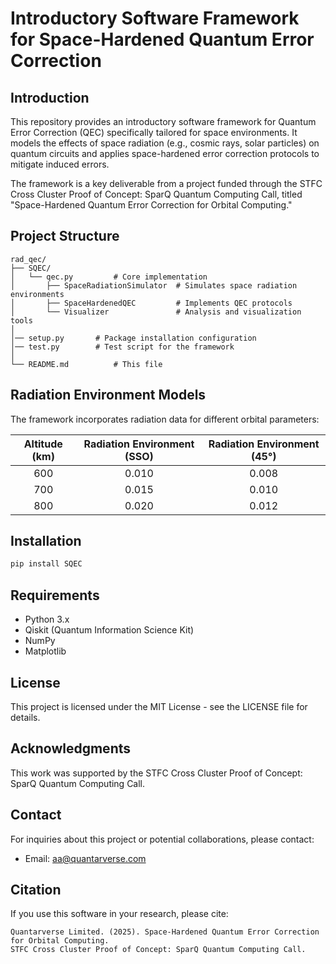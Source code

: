 # Introductory Software Framework for Space-Hardened Quantum Error Correction 

## Introduction

This repository provides an introductory software framework for Quantum Error Correction (QEC) specifically tailored for space environments. It models the effects of space radiation (e.g., cosmic rays, solar particles) on quantum circuits and applies space-hardened error correction protocols to mitigate induced errors.

The framework is a key deliverable from a project funded through the STFC Cross Cluster Proof of Concept: SparQ Quantum Computing Call, titled "Space-Hardened Quantum Error Correction for Orbital Computing."

## Project Structure

```
rad_qec/
├── SQEC/
│   └── qec.py         # Core implementation
│       ├── SpaceRadiationSimulator  # Simulates space radiation environments
│       ├── SpaceHardenedQEC         # Implements QEC protocols
│       └── Visualizer               # Analysis and visualization tools
│    
│── setup.py       # Package installation configuration
│── test.py        # Test script for the framework
│
└── README.md          # This file
```

## Radiation Environment Models

The framework incorporates radiation data for different orbital parameters:

| Altitude (km) | Radiation Environment (SSO) | Radiation Environment (45°) |
|:-------------:|:---------------------------:|:---------------------------:|
|      600      |           0.010            |           0.008             |
|      700      |           0.015            |           0.010             |
|      800      |           0.020            |           0.012             |

## Installation

```bash
pip install SQEC
```


## Requirements

- Python 3.x
- Qiskit (Quantum Information Science Kit)
- NumPy
- Matplotlib


## License

This project is licensed under the MIT License - see the LICENSE file for details.

## Acknowledgments

This work was supported by the STFC Cross Cluster Proof of Concept: SparQ Quantum Computing Call.

## Contact

For inquiries about this project or potential collaborations, please contact:
- Email: aa@quantarverse.com

## Citation

If you use this software in your research, please cite:
```
Quantarverse Limited. (2025). Space-Hardened Quantum Error Correction for Orbital Computing.
STFC Cross Cluster Proof of Concept: SparQ Quantum Computing Call.

```
